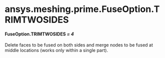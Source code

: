 <a id="ansys-meshing-prime-fuseoption-trimtwosides"></a>

# ansys.meshing.prime.FuseOption.TRIMTWOSIDES

<a id="ansys.meshing.prime.FuseOption.TRIMTWOSIDES"></a>

#### FuseOption.TRIMTWOSIDES *= 4*

Delete faces to be fused on both sides and merge nodes to be fused at middle locations (works only within a single part).

<!-- !! processed by numpydoc !! -->
